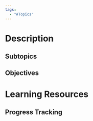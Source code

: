 ```yaml
---
tags:
  - "#Topics"
---
```

# Description
## Subtopics
## Objectives
# Learning Resources
## Progress Tracking